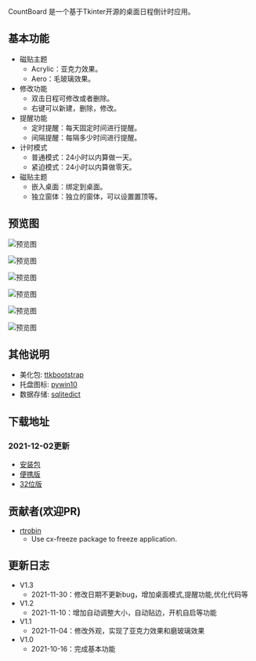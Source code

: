CountBoard 是一个基于Tkinter开源的桌面日程倒计时应用。 


## 基本功能 


* 磁贴主题
   * Acrylic：亚克力效果。    
   * Aero：毛玻璃效果。
* 修改功能  
    * 双击日程可修改或者删除。
    * 右键可以新建，删除，修改。
* 提醒功能  
    * 定时提醒：每天固定时间进行提醒。
    * 间隔提醒：每隔多少时间进行提醒。
* 计时模式
   * 普通模式：24小时以内算做一天。    
   * 紧迫模式：24小时以内算做零天。
* 磁贴主题
   * 嵌入桌面：绑定到桌面。    
   * 独立窗体：独立的窗体，可以设置置顶等。      
   
## 预览图

![预览图](https://pic.imgdb.cn/item/61a876ae2ab3f51d91841854.png) 

![预览图](https://pic.imgdb.cn/item/61a876552ab3f51d9183e286.png)  

![预览图](https://pic.imgdb.cn/item/61a876552ab3f51d9183e294.png)  

![预览图](https://pic.imgdb.cn/item/61a876552ab3f51d9183e2a0.png)

![预览图](https://pic.imgdb.cn/item/61a876552ab3f51d9183e2a6.png) 

![预览图](https://pic.imgdb.cn/item/61a876ae2ab3f51d9184183f.png) 



## 其他说明
* 美化包: [ttkbootstrap](https://github.com/israel-dryer/ttkbootstrap)
* 托盘图标: [pywin10](https://github.com/Gaoyongxian666/pywin10)
* 数据存储: [sqlitedict](https://github.com/Gaoyongxian666/pywin10)

## 下载地址
### 2021-12-02更新
* [安装包](https://gaoyongxian.lanzouo.com/iyhcZx55wza)
* [便携版](https://gaoyongxian.lanzouo.com/iUxdwx55xef)
* [32位版]()

## 贡献者(欢迎PR)
* [rtrobin](https://github.com/rtrobin)
   * Use cx-freeze package to freeze application.

## 更新日志
* V1.3
   * 2021-11-30：修改日期不更新bug，增加桌面模式,提醒功能,优化代码等
* V1.2
   * 2021-11-10：增加自动调整大小，自动贴边，开机自启等功能
* V1.1
   * 2021-11-04：修改外观，实现了亚克力效果和磨玻璃效果
* V1.0
   * 2021-10-16：完成基本功能